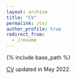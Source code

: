 ```yaml
---
layout: archive
title: "CV"
permalink: /cv/
author_profile: true
redirect_from:
  - /resume
---
```


{% include base_path %}

[CV](http://sherryue123.github.io/files/CV_website_05292022.pdf) updated in May 2022.